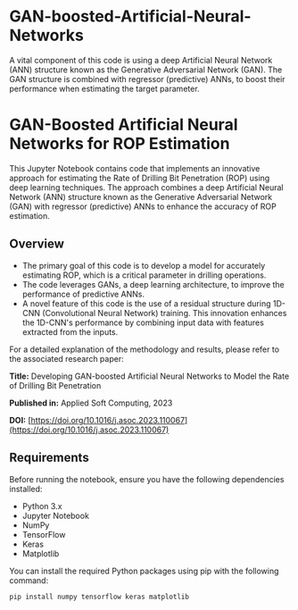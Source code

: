 # GAN-boosted-Artificial-Neural-Networks
A vital component of this code is using a deep Artificial Neural Network (ANN) structure known as the Generative Adversarial Network (GAN). The GAN structure is combined with regressor (predictive) ANNs, to boost their performance when estimating the target parameter. 

# GAN-Boosted Artificial Neural Networks for ROP Estimation

This Jupyter Notebook contains code that implements an innovative approach for estimating the Rate of Drilling Bit Penetration (ROP) using deep learning techniques. The approach combines a deep Artificial Neural Network (ANN) structure known as the Generative Adversarial Network (GAN) with regressor (predictive) ANNs to enhance the accuracy of ROP estimation. 

## Overview

- The primary goal of this code is to develop a model for accurately estimating ROP, which is a critical parameter in drilling operations.
- The code leverages GANs, a deep learning architecture, to improve the performance of predictive ANNs.
- A novel feature of this code is the use of a residual structure during 1D-CNN (Convolutional Neural Network) training. This innovation enhances the 1D-CNN's performance by combining input data with features extracted from the inputs.

For a detailed explanation of the methodology and results, please refer to the associated research paper:

**Title:** Developing GAN-boosted Artificial Neural Networks to Model the Rate of Drilling Bit Penetration

**Published in:** Applied Soft Computing, 2023

**DOI:** [https://doi.org/10.1016/j.asoc.2023.110067](https://doi.org/10.1016/j.asoc.2023.110067)

## Requirements

Before running the notebook, ensure you have the following dependencies installed:

- Python 3.x
- Jupyter Notebook
- NumPy
- TensorFlow
- Keras
- Matplotlib

You can install the required Python packages using pip with the following command:

```bash
pip install numpy tensorflow keras matplotlib


